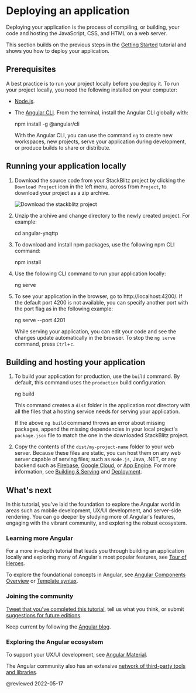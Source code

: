 # Deploying an application

Deploying your application is the process of compiling, or building, your code and hosting the JavaScript, CSS, and HTML on a web server.

This section builds on the previous steps in the [Getting Started](start "Try it: A basic application") tutorial and shows you how to deploy your application.

## Prerequisites

A best practice is to run your project locally before you deploy it. To run your project locally, you need the following installed on your computer:

*   [Node.js](https://nodejs.org/en).
*   The [Angular CLI](https://cli.angular.io).
    From the terminal, install the Angular CLI globally with:

    <code-example format="shell" language="shell">

    npm install -g &commat;angular/cli

    </code-example>

    With the Angular CLI, you can use the command `ng` to create new workspaces, new projects, serve your application during development, or produce builds to share or distribute.

## Running your application locally

1.  Download the source code from your StackBlitz project by clicking the `Download Project` icon in the left menu, across from `Project`, to download your project as a zip archive.

    <div class="lightbox">

    <img alt="Download the stackblitz project" src="generated/images/guide/start/download-project.png">

    </div>

1.  Unzip the archive and change directory to the newly created project. For example:

    <code-example format="shell" language="shell">

    cd angular-ynqttp

    </code-example>

1.  To download and install npm packages, use the following npm CLI command:

    <code-example format="shell" language="shell">

    npm install

    </code-example>

1.  Use the following CLI command to run your application locally:

    <code-example format="shell" language="shell">

    ng serve

    </code-example>

1.  To see your application in the browser, go to http://localhost:4200/.
    If the default port 4200 is not available, you can specify another port with the port flag as in the following example:

    <code-example format="shell" language="shell">

    ng serve --port 4201

    </code-example>

    While serving your application, you can edit your code and see the changes update automatically in the browser.
    To stop the `ng serve` command, press `Ctrl`+`c`.

<a id="building"></a>

## Building and hosting your application

1.  To build your application for production, use the `build` command. By default, this command uses the `production` build configuration.

    <code-example format="shell" language="shell">

    ng build

    </code-example>

    This command creates a `dist` folder in the application root directory with all the files that a hosting service needs for serving your application.

    <div class="alert is-helpful">

    If the above `ng build` command throws an error about missing packages, append the missing dependencies in your local project's `package.json` file to match the one in the downloaded StackBlitz project.

    </div>

1.  Copy the contents of the `dist/my-project-name` folder to your web server.
    Because these files are static, you can host them on any web server capable of serving files; such as `Node.js`, Java, .NET, or any backend such as [Firebase](https://firebase.google.com/docs/hosting), [Google Cloud](https://cloud.google.com/solutions/web-hosting), or [App Engine](https://cloud.google.com/appengine/docs/standard/python/getting-started/hosting-a-static-website).
    For more information, see [Building & Serving](guide/build "Building and Serving Angular Apps") and [Deployment](guide/deployment "Deployment guide").

## What's next

In this tutorial, you've laid the foundation to explore the Angular world in areas such as mobile development, UX/UI development, and server-side rendering.
You can go deeper by studying more of Angular's features, engaging with the vibrant community, and exploring the robust ecosystem.

### Learning more Angular

For a more in-depth tutorial that leads you through building an application locally and exploring many of Angular's most popular features, see [Tour of Heroes](tutorial).

To explore the foundational concepts in Angular, see [Angular Components Overview][AioGuideComponentComponentOverview] or [Template syntax](guide/template-syntax).

### Joining the community

[Tweet that you've completed this tutorial](https://twitter.com/intent/tweet?url=https://angular.io/start&text=I%20just%20finished%20the%20Angular%20Getting%20Started%20Tutorial "Angular on Twitter"), tell us what you think, or submit [suggestions for future editions](https://github.com/angular/angular/issues/new/choose "Angular GitHub repository new issue form").

Keep current by following the [Angular blog](https://blog.angular.io/ "Angular blog").

### Exploring the Angular ecosystem

To support your UX/UI development, see [Angular Material](https://material.angular.io/ "Angular Material web site").

The Angular community also has an extensive [network of third-party tools and libraries](resources "Angular resources list").

<!-- links -->

[AioGuideComponentComponentOverview]: guide/component/component-overview "Angular component overview | Angular"

<!-- external links -->

<!-- end links -->

@reviewed 2022-05-17
